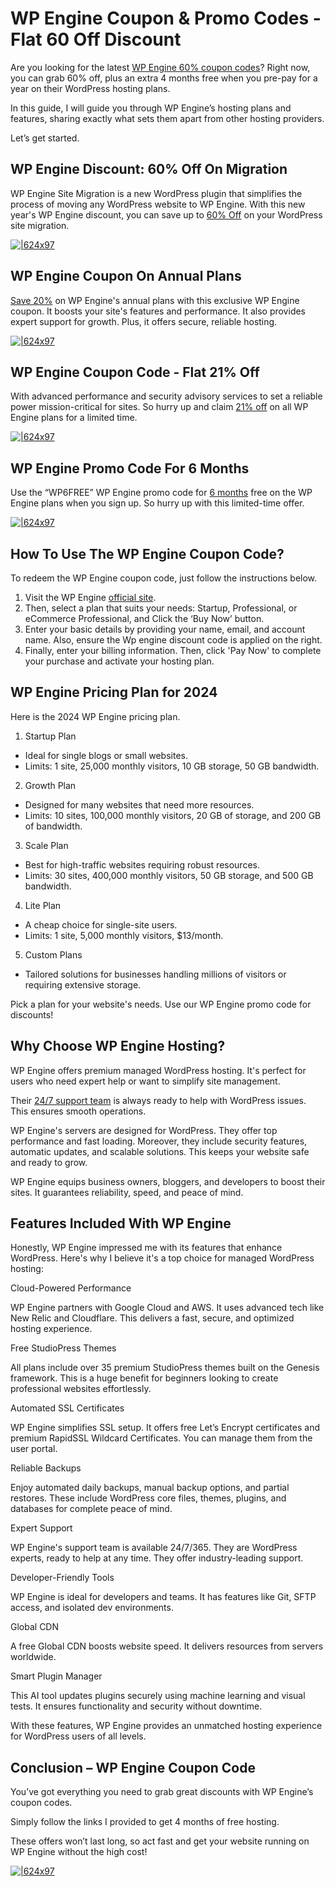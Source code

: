 # WP Engine Coupon & Promo Codes - Flat 60 Off Discount

Are you looking for the latest [WP Engine 60% coupon codes](https://www.linkedin.com/pulse/wp-engine-coupon-code-2024-deal-50-off-2-months-free-k3kec/)? Right now, you can grab 60% off, plus an extra 4 months free when you pre-pay for a year on their WordPress hosting plans.

In this guide, I will guide you through WP Engine’s hosting plans and features, sharing exactly what sets them apart from other hosting providers.

Let’s get started.

## WP Engine Discount: 60% Off On Migration

WP Engine Site Migration is a new WordPress plugin that simplifies the process of moving any WordPress website to WP Engine. With this new year's WP Engine discount, you can save up to [60% Off](https://bit.ly/49DTEy6) on your WordPress site migration.

[![|624x97](https://lh7-rt.googleusercontent.com/docsz/AD_4nXfDyNBbFZmJZijkcNuvqFIoxxQq-fgTYCstKdIqI86wt3lrVs42vVf6OfDl-IcCjV83iahzhw9pqISzRvaacfR448Sh2Xahx5v1OEzaAyUtFNjinpL6SP8qtwzfb9yYJz7VLQmFvQ?key=iJ8_b732Le0-MxPeEz8lM5nQ)](https://bit.ly/49DTEy6)

## WP Engine Coupon On Annual Plans

[Save 20%](https://bit.ly/49DTEy6) on WP Engine's annual plans with this exclusive WP Engine coupon. It boosts your site's features and performance. It also provides expert support for growth. Plus, it offers secure, reliable hosting.

[![|624x97](https://lh7-rt.googleusercontent.com/docsz/AD_4nXfDyNBbFZmJZijkcNuvqFIoxxQq-fgTYCstKdIqI86wt3lrVs42vVf6OfDl-IcCjV83iahzhw9pqISzRvaacfR448Sh2Xahx5v1OEzaAyUtFNjinpL6SP8qtwzfb9yYJz7VLQmFvQ?key=iJ8_b732Le0-MxPeEz8lM5nQ)](https://bit.ly/49DTEy6)

## WP Engine Coupon Code - Flat 21% Off

With advanced performance and security advisory services to set a reliable power mission-critical for sites. So hurry up and claim [21% off](https://bit.ly/49DTEy6) on all WP Engine plans for a limited time.

[![|624x97](https://lh7-rt.googleusercontent.com/docsz/AD_4nXfDyNBbFZmJZijkcNuvqFIoxxQq-fgTYCstKdIqI86wt3lrVs42vVf6OfDl-IcCjV83iahzhw9pqISzRvaacfR448Sh2Xahx5v1OEzaAyUtFNjinpL6SP8qtwzfb9yYJz7VLQmFvQ?key=iJ8_b732Le0-MxPeEz8lM5nQ)](https://bit.ly/49DTEy6)

## WP Engine Promo Code For 6 Months

Use the “WP6FREE” WP Engine promo code for [6 months](https://bit.ly/49DTEy6) free on the WP Engine plans when you sign up. So hurry up with this limited-time offer.

[![|624x97](https://lh7-rt.googleusercontent.com/docsz/AD_4nXfDyNBbFZmJZijkcNuvqFIoxxQq-fgTYCstKdIqI86wt3lrVs42vVf6OfDl-IcCjV83iahzhw9pqISzRvaacfR448Sh2Xahx5v1OEzaAyUtFNjinpL6SP8qtwzfb9yYJz7VLQmFvQ?key=iJ8_b732Le0-MxPeEz8lM5nQ)](https://bit.ly/49DTEy6)

## How To Use The WP Engine Coupon Code?

To redeem the WP Engine coupon code, just follow the instructions below.

1. Visit the WP Engine [official site](https://bit.ly/49DTEy6).
2. Then, select a plan that suits your needs: Startup, Professional, or eCommerce Professional, and Click the ‘Buy Now’ button.
3. Enter your basic details by providing your name, email, and account name. Also, ensure the Wp engine discount code is applied on the right.
4. Finally, enter your billing information. Then, click 'Pay Now' to complete your purchase and activate your hosting plan.

## WP Engine Pricing Plan for 2024

Here is the 2024 WP Engine pricing plan.

1. Startup Plan

  * Ideal for single blogs or small websites.
  * Limits: 1 site, 25,000 monthly visitors, 10 GB storage, 50 GB bandwidth.

2. Growth Plan

  * Designed for many websites that need more resources.
  * Limits: 10 sites, 100,000 monthly visitors, 20 GB of storage, and 200 GB of bandwidth.

3. Scale Plan

  * Best for high-traffic websites requiring robust resources.
  * Limits: 30 sites, 400,000 monthly visitors, 50 GB storage, and 500 GB bandwidth.

4. Lite Plan

  * A cheap choice for single-site users.
  * Limits: 1 site, 5,000 monthly visitors, $13/month.

5. Custom Plans

  * Tailored solutions for businesses handling millions of visitors or requiring extensive storage.

Pick a plan for your website's needs. Use our WP Engine promo code for discounts!

## Why Choose WP Engine Hosting?

WP Engine offers premium managed WordPress hosting. It's perfect for users who need expert help or want to simplify site management.

Their [24/7 support team](https://bit.ly/49DTEy6) is always ready to help with WordPress issues. This ensures smooth operations.

WP Engine's servers are designed for WordPress. They offer top performance and fast loading. Moreover, they include security features, automatic updates, and scalable solutions. This keeps your website safe and ready to grow.

WP Engine equips business owners, bloggers, and developers to boost their sites. It guarantees reliability, speed, and peace of mind.

## Features Included With WP Engine

Honestly, WP Engine impressed me with its features that enhance WordPress. Here's why I believe it's a top choice for managed WordPress hosting:

Cloud-Powered Performance

WP Engine partners with Google Cloud and AWS. It uses advanced tech like New Relic and Cloudflare. This delivers a fast, secure, and optimized hosting experience.

Free StudioPress Themes

All plans include over 35 premium StudioPress themes built on the Genesis framework. This is a huge benefit for beginners looking to create professional websites effortlessly.

Automated SSL Certificates

WP Engine simplifies SSL setup. It offers free Let’s Encrypt certificates and premium RapidSSL Wildcard Certificates. You can manage them from the user portal.

Reliable Backups

Enjoy automated daily backups, manual backup options, and partial restores. These include WordPress core files, themes, plugins, and databases for complete peace of mind.

Expert Support

WP Engine's support team is available 24/7/365. They are WordPress experts, ready to help at any time. They offer industry-leading support.

Developer-Friendly Tools

WP Engine is ideal for developers and teams. It has features like Git, SFTP access, and isolated dev environments.

Global CDN

A free Global CDN boosts website speed. It delivers resources from servers worldwide.

Smart Plugin Manager

This AI tool updates plugins securely using machine learning and visual tests. It ensures functionality and security without downtime.

With these features, WP Engine provides an unmatched hosting experience for WordPress users of all levels.

## Conclusion – WP Engine Coupon Code

You’ve got everything you need to grab great discounts with WP Engine’s coupon codes.

Simply follow the links I provided to get 4 months of free hosting.

These offers won’t last long, so act fast and get your website running on WP Engine without the high cost!

[![|624x97](https://lh7-rt.googleusercontent.com/docsz/AD_4nXfDyNBbFZmJZijkcNuvqFIoxxQq-fgTYCstKdIqI86wt3lrVs42vVf6OfDl-IcCjV83iahzhw9pqISzRvaacfR448Sh2Xahx5v1OEzaAyUtFNjinpL6SP8qtwzfb9yYJz7VLQmFvQ?key=iJ8_b732Le0-MxPeEz8lM5nQ)](https://bit.ly/49DTEy6)
